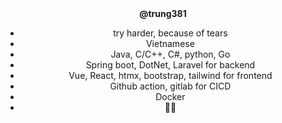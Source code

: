 


<div align="center">
  <b>@trung381</b><br>
  <div>
    <ul>
      <li>try harder, because of tears</li>
      <li>Vietnamese</li>
      <li>Java, C/C++, C#, python, Go</li>
      <li>Spring boot, DotNet, Laravel for backend</li>
      <li>Vue, React, htmx, bootstrap, tailwind for frontend</li>
      <li>Github action, gitlab for CICD</li>
      <li>Docker</li>
      <li>😮‍💨</li>
    </ul>
<!--   </div>
  <a href="https://app.daily.dev/mlemingcapoo"><img src="https://api.daily.dev/devcards/v2/at7xZusBnt4d1dT7B2Nvm.png?type=wide&r=hzs" width="652" alt="Trung's Dev Card"/></a><br>
  <img src="https://github-readme-stats.vercel.app/api?username=mlemingcapoo&show_icons=true&theme=gotham"/> <br>
  <img src="https://github-readme-stats.vercel.app/api/top-langs/?username=mlemingcapoo&langs_count=6&show_icons=true&theme=gotham"/>
</div> -->

<br>
<!---
Trung381 is a ✨ special ✨ repository because its `README.md` (this file) appears on your GitHub profile.
You can click the Preview link to take a look at your changes.
--->
